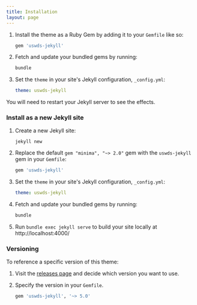 ```yaml
---
title: Installation
layout: page
---
```


1. Install the theme as a Ruby Gem by adding it to your `Gemfile`
   like so:

   ```ruby
   gem 'uswds-jekyll'
   ```

1. Fetch and update your bundled gems by running:

   ```sh
   bundle
   ```

1. Set the `theme` in your site's Jekyll configuration,
   `_config.yml`:

   ```yml
   theme: uswds-jekyll
   ```

You will need to restart your Jekyll server to see the effects.

### Install as a new Jekyll site

1. Create a new Jekyll site:
   ```
   jekyll new
   ```
1. Replace the default `gem "minima", "~> 2.0"` gem with the `uswds-jekyll` gem in your `Gemfile`:

   ```ruby
   gem 'uswds-jekyll'
   ```

1. Set the `theme` in your site's Jekyll configuration, `_config.yml`:

   ```yml
   theme: uswds-jekyll
   ```

1. Fetch and update your bundled gems by running:

   ```sh
   bundle
   ```

1. Run `bundle exec jekyll serve` to build your site locally at http://localhost:4000/

### Versioning

To reference a specific version of this theme:

1. Visit the [releases page](https://github.com/18F/uswds-jekyll/releases) and decide which version you want to use.
1. Specify the version in your `Gemfile`.

   ```ruby
   gem 'uswds-jekyll', '~> 5.0'
   ```
